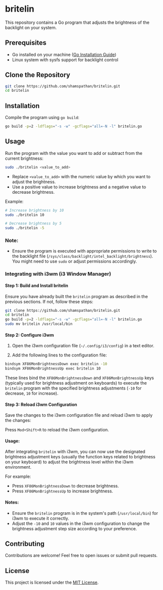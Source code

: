 # britelin

This repository contains a Go program that adjusts the brightness of the backlight on your system.

## Prerequisites

- Go installed on your machine ([Go Installation Guide](https://golang.org/doc/install))
- Linux system with sysfs support for backlight control

## Clone the Repository

```bash
git clone https://github.com/shamspathan/britelin.git
cd britelin
```

## Installation

Compile the program using `go build`:

```bash
go build -p=2 -ldflags="-s -w" -gcflags="all=-N -l" britelin.go 
```

## Usage

Run the program with the value you want to add or subtract from the current brightness:

```bash
sudo ./britelin <value_to_add>
```

- Replace `<value_to_add>` with the numeric value by which you want to adjust the brightness.
- Use a positive value to increase brightness and a negative value to decrease brightness.

Example:

```bash
# Increase brightness by 10
sudo ./britelin 10

# Decrease brightness by 5
sudo ./britelin -5
```

### Note:

- Ensure the program is executed with appropriate permissions to write to the backlight file (`/sys/class/backlight/intel_backlight/brightness`). You might need to use `sudo` or adjust permissions accordingly.

### Integrating with i3wm (i3 Window Manager)

#### Step 1: Build and Install britelin

Ensure you have already built the `britelin` program as described in the previous sections. If not, follow these steps:

```bash
git clone https://github.com/shamspathan/britelin.git
cd britelin
go build -p=2 -ldflags="-s -w" -gcflags="all=-N -l" britelin.go 
sudo mv britelin /usr/local/bin
```

#### Step 2: Configure i3wm

1. Open the i3wm configuration file (`~/.config/i3/config`) in a text editor.

2. Add the following lines to the configuration file:

```bash
bindsym XF86MonBrightnessDown exec britelin -10
bindsym XF86MonBrightnessUp exec britelin 10
```

These lines bind the `XF86MonBrightnessDown` and `XF86MonBrightnessUp` keys (typically used for brightness adjustment on keyboards) to execute the `britelin` program with the specified brightness adjustments (`-10` for decrease, `10` for increase).

#### Step 3: Reload i3wm Configuration

Save the changes to the i3wm configuration file and reload i3wm to apply the changes:

Press `Mod+Shift+R` to reload the i3wm configuration.

#### Usage:

After integrating `britelin` with i3wm, you can now use the designated brightness adjustment keys (usually the function keys related to brightness on your keyboard) to adjust the brightness level within the i3wm environment.

For example:

- Press `XF86MonBrightnessDown` to decrease brightness.
- Press `XF86MonBrightnessUp` to increase brightness.

#### Notes:

- Ensure the `britelin` program is in the system's path (`/usr/local/bin`) for i3wm to execute it correctly.
- Adjust the `-10` and `10` values in the i3wm configuration to change the brightness adjustment step size according to your preference.


## Contributing

Contributions are welcome! Feel free to open issues or submit pull requests.

## License

This project is licensed under the [MIT License](LICENSE).

